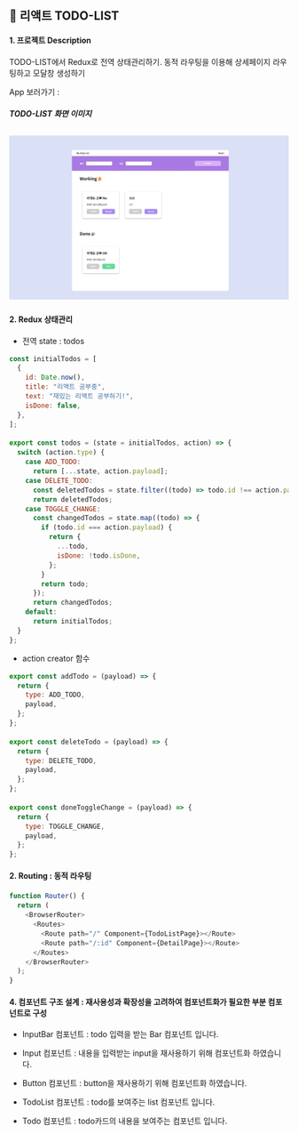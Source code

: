 ## 📒 리액트 TODO-LIST

#### 1. 프로젝트 Description

TODO-LIST에서 Redux로 전역 상태관리하기. 동적 라우팅을 이용해 상세페이지 라우팅하고 모달창 생성하기

App 보러가기 :

##### TODO-LIST 화면 이미지

## <img src="./public/todo-list.jpg" />

#### 2. Redux 상태관리

- 전역 state : todos

```javascript
const initialTodos = [
  {
    id: Date.now(),
    title: "리액트 공부중",
    text: "재밌는 리액트 공부하기!",
    isDone: false,
  },
];

export const todos = (state = initialTodos, action) => {
  switch (action.type) {
    case ADD_TODO:
      return [...state, action.payload];
    case DELETE_TODO:
      const deletedTodos = state.filter((todo) => todo.id !== action.payload);
      return deletedTodos;
    case TOGGLE_CHANGE:
      const changedTodos = state.map((todo) => {
        if (todo.id === action.payload) {
          return {
            ...todo,
            isDone: !todo.isDone,
          };
        }
        return todo;
      });
      return changedTodos;
    default:
      return initialTodos;
  }
};
```

- action creator 함수

```javascript
export const addTodo = (payload) => {
  return {
    type: ADD_TODO,
    payload,
  };
};

export const deleteTodo = (payload) => {
  return {
    type: DELETE_TODO,
    payload,
  };
};

export const doneToggleChange = (payload) => {
  return {
    type: TOGGLE_CHANGE,
    payload,
  };
};
```

#### 2. Routing : 동적 라우팅

```javascript
function Router() {
  return (
    <BrowserRouter>
      <Routes>
        <Route path="/" Component={TodoListPage}></Route>
        <Route path="/:id" Component={DetailPage}></Route>
      </Routes>
    </BrowserRouter>
  );
}
```

#### 4. 컴포넌트 구조 설계 : 재사용성과 확장성을 고려하여 컴포넌트화가 필요한 부분 컴포넌트로 구성

- InputBar 컴포넌트 : todo 입력을 받는 Bar 컴포넌트 입니다.

- Input 컴포넌트 : 내용을 입력받는 input을 재사용하기 위해 컴포넌트화 하였습니다.

- Button 컴포넌트 : button을 재사용하기 위해 컴포넌트화 하였습니다.

- TodoList 컴포넌트 : todo를 보여주는 list 컴포넌트 입니다.

- Todo 컴포넌트 : todo카드의 내용을 보여주는 컴포넌트 입니다.

